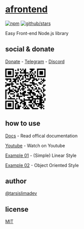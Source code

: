 # [afrontend](https://www.npmjs.com/package/afrontend)

[![npm](https://img.shields.io/npm-stat/dw/tarsislimadev?label=NPM%20Downloads)](https://www.npmjs.com/package/afrontend) [![github/stars](https://img.shields.io/github/stars/tarsislimadev/afrontend?style=social)](https://img.shields.io/github/stars/afrontend?style=social) 

Easy Front-end Node.js library

## social & donate

[Donate](https://link.mercadopago.com.br/brtmvdl) - [Telegram](https://t.me/+KRmg5MlqgMk0MTg5) - [Discord](https://discord.gg/auCmnvV2)

<img src="./images/qrcode.png" alt="afrontend" />

## how to use

[Docs](./docs/index.md) - Read offical documentation

[Youtube](https://www.youtube.com/watch?v=jBcsfbpKXus&list=PLuzbmu7MdRdF1W8eUbDFruK4eYrHdLbzl&index=1) - Watch on Youtube

[Example 01](./exaples/example-01.md) - (Simple) Linear Style

[Example 02](./exaples/example-02.md) - Object Oriented Style

## author

[@tarsislimadev](https://www.youtube.com/@tarsislimadev?sub_confirmation=1)

## license

[MIT](./LICENSE)
